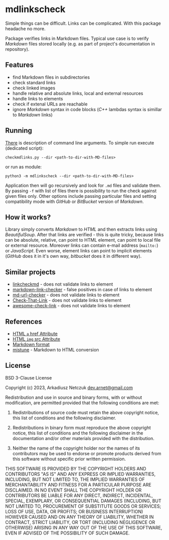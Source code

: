 # mdlinkscheck

Simple things can be difficult. Links can be complicated. With this package headache no more.

Package verifies links in Markdown files. Typical use case is to verify *Markdown* files stored locally (e.g. as part of
project's documentation in repository).


## Features

- find Markdown files in subdirectories
- check standard links
- check linked images
- handle relative and absolute links, local and external resources
- handle links to elements
- check if extenal URLs are reachable
- ignore *Markdown* syntax in code blocks (*C++* lambdas syntax is simillar to *Markdown* links)


## Running

[There](doc/cmdargs.md) is description of command line arguments. To simple run execute (dedicated script):
```
checkmdlinks.py --dir <path-to-dir-with-MD-files>
```
or run as module:
```
python3 -m mdlinkscheck --dir <path-to-dir-with-MD-files>
```
Application then will go recursively and look for `.md` files and validate them. By passing `-f` with list of
files there is possibility to run the check against given files only. Other options include passing
particular files and setting compatibility mode with *GitHub* or *BitBucket* version of *Markdown*.


## How it works?

Library simply converts *Markdown* to *HTML* and then extracts links using *BeautifulSoup*. After that links are
verified - this is quite tricky, because links can be absolute, relative, can point to HTML element, can point to
local file or external resource. Moreover links can contain e-mail address (`mailto:`) or *JavaScript*. Even worse,
element links can point to implicit elements (*GitHub* does it in it's own way, *bitbucket* does it in different way).


## Similar projects

- [linkcheckmd](https://github.com/scivision/linkchecker-markdown) - does not validate links to element
- [markdown-link-checker](https://pypi.org/project/markdown-link-checker/) - false positives in case of links to element
- [md-url-checker](https://pypi.org/project/md-url-check/) - does not validate links to element
- [Check-That-Link](https://pypi.org/project/Check-That-Link/) - does not validate links to element
- [awesome-check-link](https://pypi.org/project/awesome-check-link/) - does not validate links to element


## References

- [HTML `a` href Attribute](https://www.w3schools.com/tags/att_a_href.asp)
- [HTML `img` src Attribute](https://www.w3schools.com/tags/att_img_src.asp)
- [Markdown format](https://www.markdownguide.org/basic-syntax/)
- [mistune](https://github.com/lepture/mistune) - Markdown to HTML conversion


## License

BSD 3-Clause License

Copyright (c) 2023, Arkadiusz Netczuk <dev.arnet@gmail.com>

Redistribution and use in source and binary forms, with or without
modification, are permitted provided that the following conditions are met:

1. Redistributions of source code must retain the above copyright notice, this
   list of conditions and the following disclaimer.

2. Redistributions in binary form must reproduce the above copyright notice,
   this list of conditions and the following disclaimer in the documentation
   and/or other materials provided with the distribution.

3. Neither the name of the copyright holder nor the names of its
   contributors may be used to endorse or promote products derived from
   this software without specific prior written permission.

THIS SOFTWARE IS PROVIDED BY THE COPYRIGHT HOLDERS AND CONTRIBUTORS "AS IS"
AND ANY EXPRESS OR IMPLIED WARRANTIES, INCLUDING, BUT NOT LIMITED TO, THE
IMPLIED WARRANTIES OF MERCHANTABILITY AND FITNESS FOR A PARTICULAR PURPOSE ARE
DISCLAIMED. IN NO EVENT SHALL THE COPYRIGHT HOLDER OR CONTRIBUTORS BE LIABLE
FOR ANY DIRECT, INDIRECT, INCIDENTAL, SPECIAL, EXEMPLARY, OR CONSEQUENTIAL
DAMAGES (INCLUDING, BUT NOT LIMITED TO, PROCUREMENT OF SUBSTITUTE GOODS OR
SERVICES; LOSS OF USE, DATA, OR PROFITS; OR BUSINESS INTERRUPTION) HOWEVER
CAUSED AND ON ANY THEORY OF LIABILITY, WHETHER IN CONTRACT, STRICT LIABILITY,
OR TORT (INCLUDING NEGLIGENCE OR OTHERWISE) ARISING IN ANY WAY OUT OF THE USE
OF THIS SOFTWARE, EVEN IF ADVISED OF THE POSSIBILITY OF SUCH DAMAGE.
